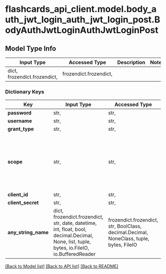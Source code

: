 # flashcards_api_client.model.body_auth_jwt_login_auth_jwt_login_post.BodyAuthJwtLoginAuthJwtLoginPost

## Model Type Info
Input Type | Accessed Type | Description | Notes
------------ | ------------- | ------------- | -------------
dict, frozendict.frozendict,  | frozendict.frozendict,  |  | 

### Dictionary Keys
Key | Input Type | Accessed Type | Description | Notes
------------ | ------------- | ------------- | ------------- | -------------
**password** | str,  | str,  |  | 
**username** | str,  | str,  |  | 
**grant_type** | str,  | str,  |  | [optional] 
**scope** | str,  | str,  |  | [optional] if omitted the server will use the default value of ""
**client_id** | str,  | str,  |  | [optional] 
**client_secret** | str,  | str,  |  | [optional] 
**any_string_name** | dict, frozendict.frozendict, str, date, datetime, int, float, bool, decimal.Decimal, None, list, tuple, bytes, io.FileIO, io.BufferedReader | frozendict.frozendict, str, BoolClass, decimal.Decimal, NoneClass, tuple, bytes, FileIO | any string name can be used but the value must be the correct type | [optional]

[[Back to Model list]](../../README.md#documentation-for-models) [[Back to API list]](../../README.md#documentation-for-api-endpoints) [[Back to README]](../../README.md)

